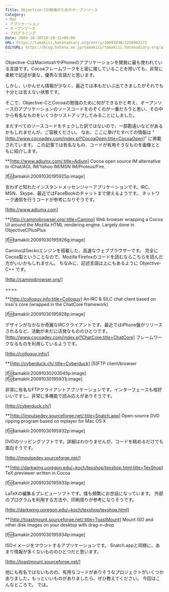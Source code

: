 ```yaml
---
Title: Objective-Cの勉強のためのオープンソース
Category:
- Mac
- アプリケーション
- オープンソース
- プログラミング
Date: 2009-10-30T20:29:32+09:00
URL: https://tamakiii.hatenadiary.org/entry/20091030/1256902172
EditURL: https://blog.hatena.ne.jp/tamakiii/tamakiii.hatenadiary.org/atom/entry/17680117127139081063
---
```


Objective-CはMacintoshやiPhoneのアプリケーションを開発に最も使われている言語です。Cocoaフレームワークをと密に接していることを除いても、非常に柔軟で記述が楽な、優秀な言語だと思います。

しかし、いかんせん情報が少なく、最近では本もだいぶ出てきましたがそれでも十分とは言えない状態です。

そこで、Objective-CとCocoaの勉強のために何ができるかと考え、オープンソースのアプリケーションのソースコードをのぞくのが一番だろうと思い、その中から有名なものをいくつかリストアップしてみることにしました。

まだすべてのソースコードをチェクした訳ではないので、一部勘違いなどがあるかもしれませんが、ご容赦ください。
なお、ここに挙げたすべての情報は "[http://www.cocoadev.com/index.pl?CocoaOpen:title=CocoaOpen]" に掲載されています。
この記事では有名なもの、コードが有用そうなものを画像とともに紹介します。



**[http://www.adiumx.com/:title=Adium]
Cocoa open source IM alternative to iChat/AOL IM/Yahoo IM/MSN IM/Proteus/Fire.

[f:id:tamakiii:20091030195925p:image]

言わずと知れたインスタントメッセンジャーアプリケーションです。IRC、MSN、Skype、最近ではFaceBookのチャットまで使えるようです。
ネットワーク通信を行うコードが参考になりそうです。

[http://www.adiumx.com]



**[http://caminobrowser.org/:title=Camino]
Web browser wrapping a Cocoa UI around the Mozilla HTML rendering engine. Largely done in ObjectiveCPlusPlus

[f:id:tamakiii:20091030195926g:image]

CaminoはGeckoエンジンを搭載した、高速なウェブブラウザーです。
完全にCocoa製ということなので、Mozilla Firefoxのコードを読むならこちらを読んだ方がいいかもしれません。
ちなみに、記述言語は上にもあるように Objective-C++ です。

[http://caminobrowser.org/]



====



**[http://colloquy.info:title=Colloquy]
An IRC & SILC chat client based on Irssi's core (wrapped in the ChatCore framework)

[f:id:tamakiii:20091030195928p:image]

デザインがなかなか奇麗なIRCクライアントです。最近ではiPhone盤がリリースされるなど、活動が未だに活発なもののひとつです。
[http://www.cocoadev.com/index.pl?ChatCore:title=ChatCore] フレームワークなるものを利用しているようです。

[http://colloquy.info/]



**[http://cyberduck.ch/:title=Cyberduck]
[S]FTP client/browser

[f:id:tamakiii:20091030203045p:image]
[f:id:tamakiii:20091030195931j:image]

非常に有名なFTPクライアントアプリケーションです。インターフェースも格好いいですし、非常に多機能で読み応えがありそうです。

[http://cyberduck.ch/]



**[http://impulsedev.sourceforge.net/:title=Snatch.app]
Open-source DVD ripping program based on mplayer for Mac OS X 

[f:id:tamakiii:20091030195932p:image]

DVDのリッピングソフトです。詳細はわかりませんが、コードを眺めるだけでも面白そうです。

[http://impulsedev.sourceforge.net/]



**[http://darkwing.uoregon.edu/~koch/texshop/texshop.html:title=TexShop]
TeX previewer written in Cocoa

[f:id:tamakiii:20091030195933p:image]

LaTeXの編集＆プレビューソフトです。僕も頻繁にお世話になっています。
外部のプログラムを利用する方法や、印刷周りが参考になりそうです。

[http://darkwing.uoregon.edu/~koch/texshop/texshop.html]



**[http://toastmount.sourceforge.net/:title=ToastMount]
Mount ISO and other disk images on your desktop with drag-n-drop

[f:id:tamakiii:20091030195934p:image]

ISOイメージをマウントするアプリケーションです。
Snatch.appと同様に、あまり情報が多くないもののひとつだと思います。

[http://toastmount.sourceforge.net/]




他にも有名ではないものの、有用なコードがありそうなプロジェクトがいくつかありました。もっといいものがありましたら、ぜひ教えてください。
今回はこんなところで。
では。
